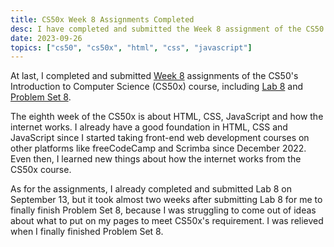```yaml
---
title: CS50x Week 8 Assignments Completed
desc: I have completed and submitted the Week 8 assignment of the CS50's Introduction to Computer Science (CS50x) course.
date: 2023-09-26
topics: ["cs50", "cs50x", "html", "css", "javascript"]
---
```


At last, I completed and submitted [Week 8](https://cs50.harvard.edu/x/2023/weeks/8/) assignments of the CS50's Introduction to Computer Science (CS50x) course, including [Lab 8](https://cs50.harvard.edu/x/2023/labs/8/) and [Problem Set 8](https://cs50.harvard.edu/x/2023/psets/8/).

The eighth week of the CS50x is about HTML, CSS, JavaScript and how the internet works. I already have a good foundation in HTML, CSS and JavaScript since I started taking front-end web development courses on other platforms like freeCodeCamp and Scrimba since December 2022. Even then, I learned new things about how the internet works from the CS50x course.

As for the assignments, I already completed and submitted Lab 8 on September 13, but it took almost two weeks after submitting Lab 8 for me to finally finish Problem Set 8, because I was struggling to come out of ideas about what to put on my pages to meet CS50x's requirement. I was relieved when I finally finished Problem Set 8.
